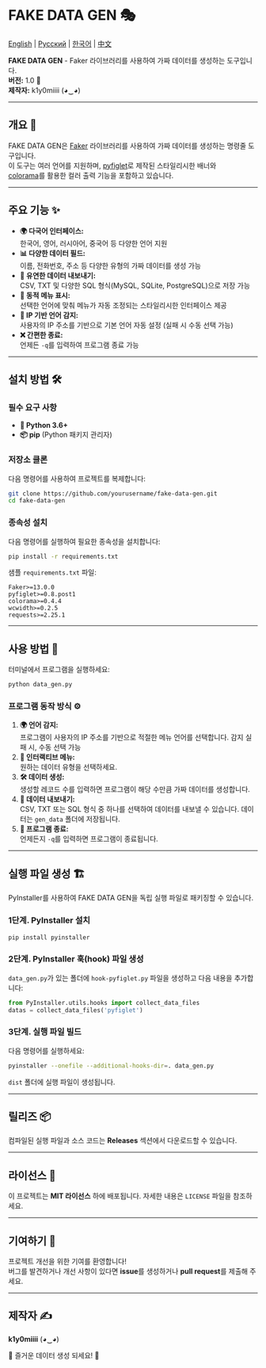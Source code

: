 # FAKE DATA GEN 🎭

[English](README.md) | [Русский](READ_RU.md) | [한국어](READ_KO.md) | [中文](READ_CN.md)

**FAKE DATA GEN** - Faker 라이브러리를 사용하여 가짜 데이터를 생성하는 도구입니다.  
**버전:** 1.0 🚀  
**제작자:** k1y0miiii (◕‿◕)

---

## 개요 📌

FAKE DATA GEN은 [Faker](https://github.com/joke2k/faker) 라이브러리를 사용하여 가짜 데이터를 생성하는 명령줄 도구입니다.  
이 도구는 여러 언어를 지원하며, [pyfiglet](https://github.com/pwaller/pyfiglet)로 제작된 스타일리시한 배너와  
[colorama](https://github.com/tartley/colorama)를 활용한 컬러 출력 기능을 포함하고 있습니다.

---

## 주요 기능 ✨

- **🌍 다국어 인터페이스:**  
  한국어, 영어, 러시아어, 중국어 등 다양한 언어 지원
- **📊 다양한 데이터 필드:**  
  이름, 전화번호, 주소 등 다양한 유형의 가짜 데이터를 생성 가능
- **📂 유연한 데이터 내보내기:**  
  CSV, TXT 및 다양한 SQL 형식(MySQL, SQLite, PostgreSQL)으로 저장 가능
- **🎨 동적 메뉴 표시:**  
  선택한 언어에 맞춰 메뉴가 자동 조정되는 스타일리시한 인터페이스 제공
- **📡 IP 기반 언어 감지:**  
  사용자의 IP 주소를 기반으로 기본 언어 자동 설정 (실패 시 수동 선택 가능)
- **❌ 간편한 종료:**  
  언제든 `-q`를 입력하여 프로그램 종료 가능

---

## 설치 방법 🛠️

### 필수 요구 사항

- **🐍 Python 3.6+**
- **📦 pip** (Python 패키지 관리자)

### 저장소 클론

다음 명령어를 사용하여 프로젝트를 복제합니다:

```bash
git clone https://github.com/yourusername/fake-data-gen.git
cd fake-data-gen
```

### 종속성 설치

다음 명령어를 실행하여 필요한 종속성을 설치합니다:

```bash
pip install -r requirements.txt
```

샘플 `requirements.txt` 파일:

```
Faker>=13.0.0
pyfiglet>=0.8.post1
colorama>=0.4.4
wcwidth>=0.2.5
requests>=2.25.1
```

---

## 사용 방법 🚀

터미널에서 프로그램을 실행하세요:

```bash
python data_gen.py
```

### 프로그램 동작 방식 ⚙️

1. **🌍 언어 감지:**  
   프로그램이 사용자의 IP 주소를 기반으로 적절한 메뉴 언어를 선택합니다. 감지 실패 시, 수동 선택 가능
2. **📜 인터랙티브 메뉴:**  
   원하는 데이터 유형을 선택하세요.
3. **🛠️ 데이터 생성:**  
   생성할 레코드 수를 입력하면 프로그램이 해당 수만큼 가짜 데이터를 생성합니다.
4. **💾 데이터 내보내기:**  
   CSV, TXT 또는 SQL 형식 중 하나를 선택하여 데이터를 내보낼 수 있습니다. 데이터는 `gen_data` 폴더에 저장됩니다.
5. **🚪 프로그램 종료:**  
   언제든지 `-q`를 입력하면 프로그램이 종료됩니다.

---

## 실행 파일 생성 🏗️

PyInstaller를 사용하여 FAKE DATA GEN을 독립 실행 파일로 패키징할 수 있습니다.

### 1단계. PyInstaller 설치

```bash
pip install pyinstaller
```

### 2단계. PyInstaller 훅(hook) 파일 생성

`data_gen.py`가 있는 폴더에 `hook-pyfiglet.py` 파일을 생성하고 다음 내용을 추가합니다:

```python
from PyInstaller.utils.hooks import collect_data_files
datas = collect_data_files('pyfiglet')
```

### 3단계. 실행 파일 빌드

다음 명령어를 실행하세요:

```bash
pyinstaller --onefile --additional-hooks-dir=. data_gen.py
```

`dist` 폴더에 실행 파일이 생성됩니다.

---

## 릴리즈 📦

컴파일된 실행 파일과 소스 코드는 **Releases** 섹션에서 다운로드할 수 있습니다.

---

## 라이선스 📜

이 프로젝트는 **MIT 라이선스** 하에 배포됩니다. 자세한 내용은 `LICENSE` 파일을 참조하세요.

---

## 기여하기 🤝

프로젝트 개선을 위한 기여를 환영합니다!  
버그를 발견하거나 개선 사항이 있다면 **issue**를 생성하거나 **pull request**를 제출해 주세요.

---

## 제작자 ✍️

**k1y0miiii** (◕‿◕)

🎉 즐거운 데이터 생성 되세요! 🚀
